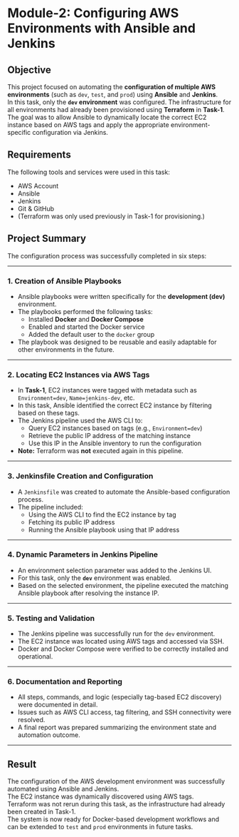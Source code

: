 # Module-2: Configuring AWS Environments with Ansible and Jenkins

## Objective  
This project focused on automating the **configuration of multiple AWS environments** (such as `dev`, `test`, and `prod`) using **Ansible** and **Jenkins**.  
In this task, only the **`dev` environment** was configured. The infrastructure for all environments had already been provisioned using **Terraform** in **Task-1**.  
The goal was to allow Ansible to dynamically locate the correct EC2 instance based on AWS tags and apply the appropriate environment-specific configuration via Jenkins.

## Requirements  
The following tools and services were used in this task:

- AWS Account  
- Ansible  
- Jenkins  
- Git & GitHub  
- (Terraform was only used previously in Task-1 for provisioning.)

## Project Summary  
The configuration process was successfully completed in six steps:

---

### 1. Creation of Ansible Playbooks  
- Ansible playbooks were written specifically for the **development (dev)** environment.  
- The playbooks performed the following tasks:  
  - Installed **Docker** and **Docker Compose**  
  - Enabled and started the Docker service  
  - Added the default user to the `docker` group  
- The playbook was designed to be reusable and easily adaptable for other environments in the future.

---

### 2. Locating EC2 Instances via AWS Tags  
- In **Task-1**, EC2 instances were tagged with metadata such as `Environment=dev`, `Name=jenkins-dev`, etc.  
- In this task, Ansible identified the correct EC2 instance by filtering based on these tags.  
- The Jenkins pipeline used the AWS CLI to:  
  - Query EC2 instances based on tags (e.g., `Environment=dev`)  
  - Retrieve the public IP address of the matching instance  
  - Use this IP in the Ansible inventory to run the configuration  
- **Note:** Terraform was **not** executed again in this pipeline.

---

### 3. Jenkinsfile Creation and Configuration  
- A `Jenkinsfile` was created to automate the Ansible-based configuration process.  
- The pipeline included:  
  - Using the AWS CLI to find the EC2 instance by tag  
  - Fetching its public IP address  
  - Running the Ansible playbook using that IP address

---

### 4. Dynamic Parameters in Jenkins Pipeline  
- An environment selection parameter was added to the Jenkins UI.  
- For this task, only the **`dev`** environment was enabled.  
- Based on the selected environment, the pipeline executed the matching Ansible playbook after resolving the instance IP.

---

### 5. Testing and Validation  
- The Jenkins pipeline was successfully run for the `dev` environment.  
- The EC2 instance was located using AWS tags and accessed via SSH.  
- Docker and Docker Compose were verified to be correctly installed and operational.

---

### 6. Documentation and Reporting  
- All steps, commands, and logic (especially tag-based EC2 discovery) were documented in detail.  
- Issues such as AWS CLI access, tag filtering, and SSH connectivity were resolved.  
- A final report was prepared summarizing the environment state and automation outcome.

---

## Result  
The configuration of the AWS development environment was successfully automated using Ansible and Jenkins.  
The EC2 instance was dynamically discovered using AWS tags.  
Terraform was not rerun during this task, as the infrastructure had already been created in Task-1.  
The system is now ready for Docker-based development workflows and can be extended to `test` and `prod` environments in future tasks.
